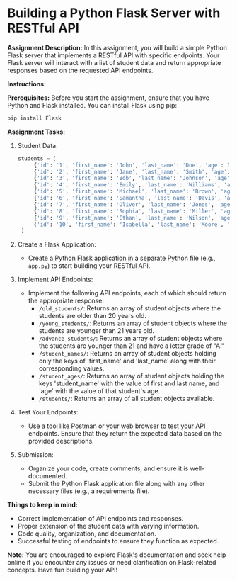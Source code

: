 # Building a Python Flask Server with RESTful API

**Assignment Description:**
In this assignment, you will build a simple Python Flask server that implements a RESTful API with specific endpoints. Your Flask server will interact with a list of student data and return appropriate responses based on the requested API endpoints.

**Instructions:**

**Prerequisites:**
Before you start the assignment, ensure that you have Python and Flask installed. You can install Flask using pip:

```bash
pip install Flask
```

**Assignment Tasks:**

1. Student Data:

   ```python
   students = [
        {'id': '1', 'first_name': 'John', 'last_name': 'Doe', 'age': 18, 'grade': 'A'},
        {'id': '2', 'first_name': 'Jane', 'last_name': 'Smith', 'age': 19, 'grade': 'B'},
        {'id': '3', 'first_name': 'Bob', 'last_name': 'Johnson', 'age': 20, 'grade': 'C'},
        {'id': '4', 'first_name': 'Emily', 'last_name': 'Williams', 'age': 18, 'grade': 'A'},
        {'id': '5', 'first_name': 'Michael', 'last_name': 'Brown', 'age': 19, 'grade': 'B'},
        {'id': '6', 'first_name': 'Samantha', 'last_name': 'Davis', 'age': 22, 'grade': 'A'},
        {'id': '7', 'first_name': 'Oliver', 'last_name': 'Jones', 'age': 20, 'grade': 'B'},
        {'id': '8', 'first_name': 'Sophia', 'last_name': 'Miller', 'age': 21, 'grade': 'A'},
        {'id': '9', 'first_name': 'Ethan', 'last_name': 'Wilson', 'age': 19, 'grade': 'C'},
        {'id': '10', 'first_name': 'Isabella', 'last_name': 'Moore', 'age': 22, 'grade': 'B'}
    ]
   ```

2. Create a Flask Application:
   - Create a Python Flask application in a separate Python file (e.g., `app.py`) to start building your RESTful API.

3. Implement API Endpoints:
   - Implement the following API endpoints, each of which should return the appropriate response:
     - `/old_students/`: Returns an array of student objects where the students are older than 20 years old.
     - `/young_students/`: Returns an array of student objects where the students are younger than 21 years old.
     - `/advance_students/`: Returns an array of student objects where the students are younger than 21 and have a letter grade of "A."
     - `/student_names/`: Returns an array of student objects holding only the keys of 'first_name' and 'last_name' along with their corresponding values.
     - `/student_ages/`: Returns an array of student objects holding the keys 'student_name' with the value of first and last name, and 'age' with the value of that student's age.
     - `/students/`: Returns an array of all student objects available.
     

4. Test Your Endpoints:
   - Use a tool like Postman or your web browser to test your API endpoints. Ensure that they return the expected data based on the provided descriptions.

5. Submission:
   - Organize your code, create comments, and ensure it is well-documented.
   - Submit the Python Flask application file along with any other necessary files (e.g., a requirements file).

**Things to keep in mind:**

- Correct implementation of API endpoints and responses.
- Proper extension of the student data with varying information.
- Code quality, organization, and documentation.
- Successful testing of endpoints to ensure they function as expected.

**Note:** You are encouraged to explore Flask's documentation and seek help online if you encounter any issues or need clarification on Flask-related concepts. Have fun building your API!
